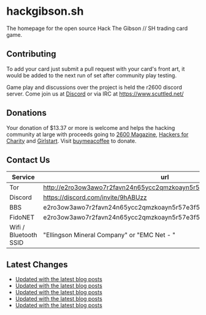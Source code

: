 # hackgibson.sh
The homepage for the open source Hack The Gibson // SH trading card game.


## Contributing

To add your card just submit a pull request with your card's front art, it would be added to the next run of set after community play testing.

Game play and discussions over the project is held the r2600 discord server. Come join us at [Discord](https://discord.com/invite/9hABUzz) or via IRC at https://www.scuttled.net/


## Donations

Your donation of $13.37 or more is welcome and helps the hacking community at large with proceeds going to [2600 Magazine](https://2600.com/), [Hackers for Charity](https://hackersforcharity.org) and [Girlstart](https://girlstart.org).  Visit [buymeacoffee](https://www.buymeacoffee.com/hackgibson.sh) to donate.


## Contact Us

Service | url
-|-
Tor | http://e2ro3ow3awo7r2favn24n65ycc2qmzkoayn5r57e3f56nvjwdcgg32ad.onion
Discord | https://discord.com/invite/9hABUzz
BBS | e2ro3ow3awo7r2favn24n65ycc2qmzkoayn5r57e3f56nvjwdcgg32ad.onion:23
FidoNET | e2ro3ow3awo7r2favn24n65ycc2qmzkoayn5r57e3f56nvjwdcgg32ad.onion:24554
Wifi / Bluetooth SSID | "Ellingson Mineral Company" or "EMC Net - <fidonet address>"

## Latest Changes
<!-- BLOG-POST-LIST:START -->
- [Updated with the latest blog posts](https://github.com/DFW2600/hackgibson.sh/commit/a2ffde731df84753ee03ba7b2deaa8606bbb89f5)
- [Updated with the latest blog posts](https://github.com/DFW2600/hackgibson.sh/commit/dff15055670d5a62746345c9e143181ab63f253e)
- [Updated with the latest blog posts](https://github.com/DFW2600/hackgibson.sh/commit/cf2326a809ab0f43332464ae8f4381afb39d5a74)
- [Updated with the latest blog posts](https://github.com/DFW2600/hackgibson.sh/commit/0b37fe9a7558cdb00e6778b96052c0095e73a20b)
- [Updated with the latest blog posts](https://github.com/DFW2600/hackgibson.sh/commit/fe858dcd9a378b3e8afa0e0b5b4d24e316a7240b)
<!-- BLOG-POST-LIST:END -->
